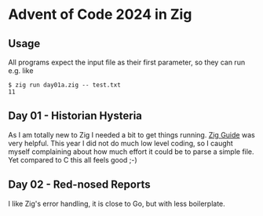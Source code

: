 # Advent of Code 2024 in Zig

## Usage

All programs expect the input file as their first parameter, so they can run e.g. like

```
$ zig run day01a.zig -- test.txt
11
```

## Day 01 - Historian Hysteria

As I am totally new to Zig I needed a bit to get things running. [Zig Guide](https://zig.guide/) was
very helpful. This year I did not do much low level coding, so I caught myself complaining about how
much effort it could be to parse a simple file. Yet compared to C this all feels good ;-)

## Day 02 - Red-nosed Reports

I like Zig's error handling, it is close to Go, but with less boilerplate.